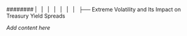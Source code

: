 ######## |   |   |   |   |   |   |   ├── Extreme Volatility and Its Impact on Treasury Yield Spreads

*Add content here*
